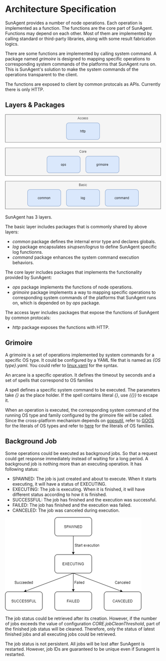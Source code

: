 # Architecture Specification

SunAgent provides a number of node operations. Each operation is implemented as a function. The functions are the core part of SunAgent. Functions may depend on each other. Most of them are implemented by calling standard or third-party libraries, along with some result fabrication logics.

There are some functions are implemented by calling system command. A package named *grimoire* is designed to mapping specific operations to corresponding system commands of the platforms that SunAgent runs on. This is SunAgent's solution to make the system commands of the operations transparent to the client.

The functions are exposed to client by common protocals as APIs. Currently there is only HTTP.

## Layers & Packages

![](../pics/layers-and-packages.png)

SunAgent has 3 layers.

The basic layer includes packages that is commonly shared by above layers:
* *common* package defines the internal error type and declares globals.
* *log* package encapsulates *sirupsen/logrus* to define SunAgent specific log functionns.
* *command* package enhances the system command execution behaviors.

The core layer includes packages that implements the functionality provided by SunAgent:
* *ops* package implements the functions of node operations.
* *grimoire* package implements a way to mapping specific operations to corresponding system commands of the platforms that SunAgent runs on, which is depended on by *ops* package.

The access layer includes packages that expose the functions of SunAgent by common protocals:
* *http* package exposes the functions with HTTP.

## Grimoire

A grimoire is a set of operations implemented by system commands for a specific OS type. It could be configured by a YAML file that is named as *{OS type}.yaml*. You could refer to [linux.yaml](../etc/grimoires/linux.yaml) for the syntax.

An arcane is a specific operation. It defines the timeout by seconds and a set of spells that correspond to OS families

A spell defines a specific system command to be executed. The parameters take *{}* as the place holder. If the spell contains literal *{}*, use *{{}}* to escape it.

When an operation is executed, the corresponding system command of the running OS type and family configured by the grimoire file will be called. Since the cross-platform mechanism depends on [gopsutil](https://github.com/shirou/gopsutil), refer to [GOOS](https://pkg.go.dev/runtime#pkg-constants) for the literals of OS types and refer to [here](https://github.com/shirou/gopsutil/blob/master/host/host_linux.go#L281) for the literals of OS families.

## Background Job

Some operations could be executed as background jobs. So that a request could get response immediately instead of waiting for a long period. A background job is nothing more than an executing operation. It has following status:

* SPAWNED: The job is just created and about to execute. When it starts executing, it will have a status of EXECUTING.
* EXECUTING: The job is executing. When it is finished, it will have different status according to how it is finished.
* SUCCESSFUL: The job has finished and the execution was successful.
* FAILED: The job has finished and the execution was failed.
* CANCELED: The job was canceled during execution.

![](../pics/job-status.png)

The job status could be retrieved after its creation. However, if the number of jobs exceeds the value of configuration *CORE.jobCleanThreshold*, part of the finished job status will be cleaned. Therefore, only the status of latest finished jobs and all executing jobs could be retrieved.

The job status is not persistent. All jobs will be lost after SunAgent is restarted. However, job IDs are guaranteed to be unique even if Sunagent is restarted.

